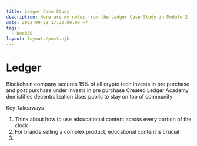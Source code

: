 ```yaml
---
title: Ledger Case Study
description: Here are my notes from the Ledger Case Study in Module 2
date: 2022-09-22 17:30:00.00 +7
tags:
  - Week38
layout: layouts/post.njk
---
```

# Ledger
Blockchain company
secures 15% of all crypto tech
Invests in pre purchase and post purchase
under invests in pre purchase
Created Ledger Academy
demistifies decentralization
Uses public to stay on top of community

Key Takeaways
1. Think about how to use edcucational content across every portion of the clock
2. For brands selling a complex product, educational content is crucial
3.
